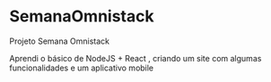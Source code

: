 # SemanaOmnistack

Projeto Semana Omnistack

Aprendi o básico de NodeJS + React , criando um site com algumas funcionalidades e um aplicativo mobile 
